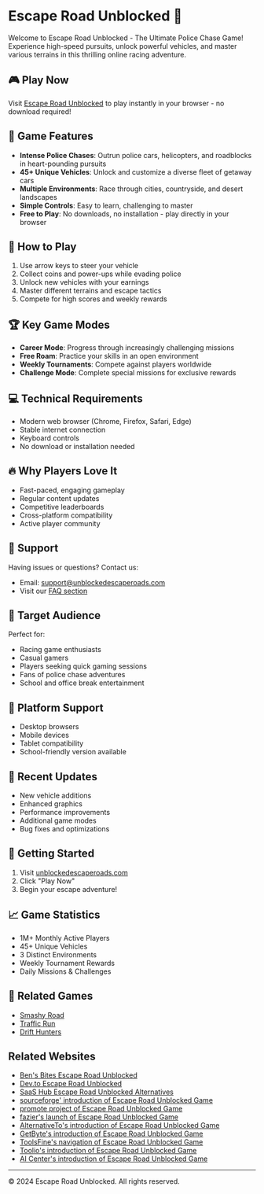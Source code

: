 # Escape Road Unblocked 🚗

Welcome to Escape Road Unblocked - The Ultimate Police Chase Game! Experience high-speed pursuits, unlock powerful vehicles, and master various terrains in this thrilling online racing adventure.

## 🎮 Play Now

Visit [Escape Road Unblocked](https://unblockedescaperoads.com) to play instantly in your browser - no download required!

## 🌟 Game Features

- **Intense Police Chases**: Outrun police cars, helicopters, and roadblocks in heart-pounding pursuits
- **45+ Unique Vehicles**: Unlock and customize a diverse fleet of getaway cars
- **Multiple Environments**: Race through cities, countryside, and desert landscapes
- **Simple Controls**: Easy to learn, challenging to master
- **Free to Play**: No downloads, no installation - play directly in your browser

## 🎯 How to Play

1. Use arrow keys to steer your vehicle
2. Collect coins and power-ups while evading police
3. Unlock new vehicles with your earnings
4. Master different terrains and escape tactics
5. Compete for high scores and weekly rewards

## 🏆 Key Game Modes

- **Career Mode**: Progress through increasingly challenging missions
- **Free Roam**: Practice your skills in an open environment
- **Weekly Tournaments**: Compete against players worldwide
- **Challenge Mode**: Complete special missions for exclusive rewards

## 💻 Technical Requirements

- Modern web browser (Chrome, Firefox, Safari, Edge)
- Stable internet connection
- Keyboard controls
- No download or installation needed

## 🔥 Why Players Love It

- Fast-paced, engaging gameplay
- Regular content updates
- Competitive leaderboards
- Cross-platform compatibility
- Active player community

## 🤝 Support

Having issues or questions? Contact us:
- Email: support@unblockedescaperoads.com
- Visit our [FAQ section](https://unblockedescaperoads.com/#faq)

## 🎯 Target Audience

Perfect for:
- Racing game enthusiasts
- Casual gamers
- Players seeking quick gaming sessions
- Fans of police chase adventures
- School and office break entertainment

## 📱 Platform Support

- Desktop browsers
- Mobile devices
- Tablet compatibility
- School-friendly version available

## 🔄 Recent Updates

- New vehicle additions
- Enhanced graphics
- Performance improvements
- Additional game modes
- Bug fixes and optimizations

## 🏁 Getting Started

1. Visit [unblockedescaperoads.com](https://unblockedescaperoads.com)
2. Click "Play Now"
3. Begin your escape adventure!

## 📈 Game Statistics

- 1M+ Monthly Active Players
- 45+ Unique Vehicles
- 3 Distinct Environments
- Weekly Tournament Rewards
- Daily Missions & Challenges

## 🔗 Related Games

- [Smashy Road](https://smashyroad.io)
- [Traffic Run](https://watchdocumentaries.com/highway-traffic-game/)
- [Drift Hunters](https://watchdocumentaries.com/drift-hunters-game/)


## Related Websites
- [Ben's Bites Escape Road Unblocked](https://news.bensbites.com/posts/29883-escape-road-unblocked-free-online-police-chase-game)
- [Dev.to Escape Road Unblocked](https://dev.to/_ab56e9bbfaff3a478352a/escape-road-unblocked-a-browser-based-police-chase-game-with-nextjs-14-2im6)
- [SaaS Hub Escape Road Unblocked Alternatives](https://www.saashub.com/escape-road-unblocked-alternatives)
- [sourceforge' introduction of Escape Road Unblocked Game](https://sourceforge.net/projects/escape-html/)
- [promote project of Escape Road Unblocked Game](https://www.promoteproject.com/startup/175565/escape-road-unblocked-game)
- [fazier's launch of Escape Road Unblocked Game](https://fazier.com/launches/escape-road-unblocked-game)
- [AlternativeTo's introduction of Escape Road Unblocked Game](https://alternativeto.net/software/escape-road-unblocked-game/)
- [GetByte's introduction of Escape Road Unblocked Game](https://www.getbyte.tech/product/escape-road-unblocked-game?confetti=true)
- [ToolsFine's navigation of Escape Road Unblocked Game](https://toolsfine.com/best-ai-tools/escape-road-unblocked-game)
- [Toolio's introduction of Escape Road Unblocked Game](https://www.toolio.ai/tool/escape-road)
- [AI Center's introduction of Escape Road Unblocked Game](https://aicenter.ai/products/escape-road-unblocked-game)

---

© 2024 Escape Road Unblocked. All rights reserved. 
